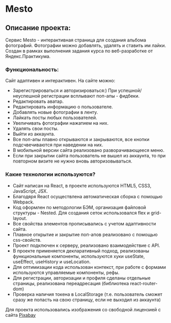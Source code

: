 # Mesto

## Описание проекта:
Cервис Mesto - интерактивная страница для создания альбома фотографий. Фотографии можно добавлять, удалять и ставить им лайки. Создан в рамках выполнения задания курса по веб-разработке от Яндекс.Практикума.

### Функциональность:
Сайт адаптивен и интерактивен. На сайте можно:
- Зарегистрироваться и авторизироваться:) При успешной/неуспешной регистрации всплывают поп-апы - фидбеки. 
- Редактировать аватар.
- Редактировать информацию о пользователе.
- Добавлять новые фотографии в ленту.
- Лайкать посты любых пользователей.
- Увеличивать фотографии нажатием на них.
- Удалять свои посты.
- Выйти из аккаунта.
- Все поп-апы плавно открываются и закрываются, все кнопки подсчвечиваются при наведении на них.
- В мобильной версии сайта реализовано разворачивающееся меню.
- Eсли при закрытии сайта пользователь не вышел из аккаунта, то при повторном визите не нужно вновь авторизовываться.

### Какие технологии используются?
- Сайт написан на React, в проекте используются HTML5, CSS3, JavaScript, JSX.
- Благодяря React осуществлена автоматическая сборка с помощью Webpack.
- Код оформлен по методологии БЭМ, организация файловой структуры - Nested. Для создания сеток использовался flex и grid-layout. 
- Все свойства элементов прописывались с учетом адаптивности сайта.
- Плавное открытие и закрытие поп-апов реализовано с помощью css-свойств.
- Проект подключен к серверу, реализовано взаимодействие с API.
- В проекте применяется декларативный подход, реализованы функциональные компоненты, используются хуки useState, useEffect, useHistory и useLocation.
- Для оптимизации кода использован контекст, при работе с формами используются управляемые компоненты, рефы.
- Для регистрации, авторизации и профиля сделаны отдельные страницы, реализована переадресация (библиотека react-router-dom)
- Проверка наличия токена в LocalStorage (т.е. пользователь сможет сразу же попасть на свою страницу, если не выходил из аккаунта)


Для проекта использовались изображения со свободной лицензией с сайта [Pixabay](https://pixabay.com/)
